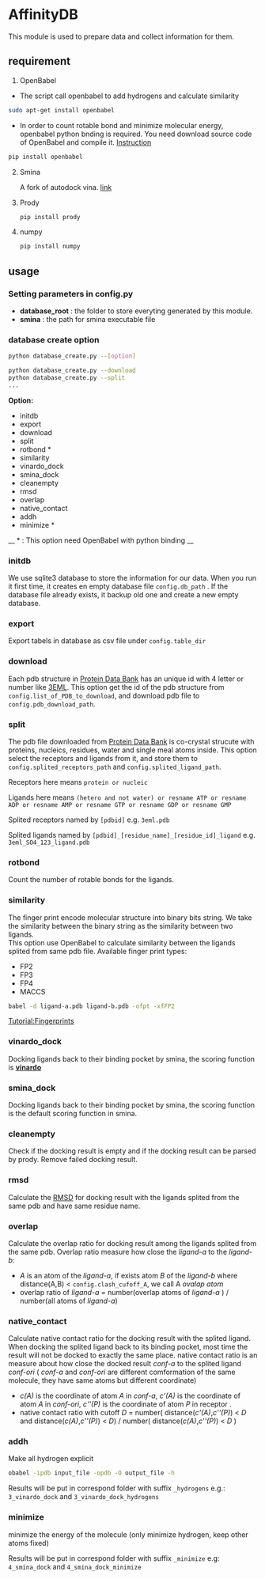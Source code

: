 # AffinityDB
This module is used to prepare data and collect information for them.

## requirement
1. OpenBabel
  - The script call openbabel to add hydrogens and calculate similarity
  ```bash
  sudo apt-get install openbabel
  ```
  - In order to count rotable bond and minimize molecular energy, openbabel python bnding is required. You need download source code of OpenBabel and compile it.
  [Instruction](https://openbabel.org/docs/dev/Installation/install.html)

   ```bash
   pip install openbabel
   ```

2. Smina
   
   A fork of autodock vina.
    [link](https://sourceforge.net/projects/smina/)

3. Prody
   ```bash
   pip install prody
   ```
4. numpy
    ```bash
    pip install numpy
    ```

## usage
### Setting parameters in config.py

- **database_root** : the folder to store everyting generated by this module.
- **smina** : the path for smina executable file

### database create option

```bash
python database_create.py --[option]

python database_create.py --download
python database_create.py --split
...
```

**Option:**
- initdb
- export
- download
- split
- rotbond *
- similarity
- vinardo_dock
- smina_dock
- cleanempty
- rmsd
- overlap
- native_contact
- addh
- minimize *

__ * : This option need OpenBabel with python binding __

### initdb
We use sqlite3 database to store the information for our data. When you run it first time, it creates en empty database file `config.db_path` . If the database file already exists, it backup old one and create a new empty database.

### export
Export tabels in database as csv file under `config.table_dir`

### download
Each pdb structure in [Protein Data Bank](http://www.rcsb.org/pdb/home/home.do) has an unique id with 4 letter or number like [3EML](http://www.rcsb.org/pdb/explore/explore.do?structureId=3eml). This option get the id of the pdb structure from `config.list_of_PDB_to_download`, and download pdb file to `config.pdb_download_path`.


### split
The pdb file downloaded from [Protein Data Bank](http://www.rcsb.org/pdb/home/home.do) is co-crystal strucute with proteins, nucleics, residues, water and single meal atoms inside. This option select the receptors and ligands from it, and store them to `config.splited_receptors_path` and `config.splited_ligand_path`.

Receptors here means `protein or nucleic`

Ligands here means `(hetero and not water) or resname ATP or resname ADP or resname AMP or resname GTP or resname GDP or resname GMP`

Splited receptors named by `[pdbid]` e.g. `3eml.pdb`

Splited ligands named by `[pdbid]_[residue_name]_[residue_id]_ligand` e.g. `3eml_SO4_123_ligand.pdb` 


### rotbond 

Count the number of rotable bonds for the ligands. 

### similarity
The finger print encode molecular structure into binary bits string. We take the similarity between the binary string as the similarity between two ligands.  
This option use OpenBabel to calculate similarity between the ligands splited from same pdb file. 
Available finger print types: 
- FP2
- FP3
- FP4
- MACCS 

```bash
babel -d ligand-a.pdb ligand-b.pdb -ofpt -xfFP2
```

[Tutorial:Fingerprints](https://openbabel.org/wiki/Tutorial:Fingerprints)

### vinardo_dock
Docking ligands back to their binding pocket by smina, the scoring function is **[vinardo](http://journals.plos.org/plosone/article?id=10.1371/journal.pone.0155183)**

### smina_dock
Docking ligands back to their binding pocket by smina, the scoring function is the default scoring function in smina.

### cleanempty
Check if the docking result is empty and if the docking result can be parsed by prody.
Remove failed docking result.

### rmsd
Calculate the [RMSD](https://www.wikiwand.com/en/Root-mean-square_deviation_of_atomic_positions) for docking result with the ligands splited from the same pdb and have same residue name. 

### overlap
Calculate the overlap ratio for docking result among the ligands splited from the same pdb.
Overlap ratio measure how close the _ligand-a_ to the _ligand-b_:
 - _A_ is an atom of the _ligand-a_, if exists atom _B_ of the _ligand-b_ where distance(A,B) <  `config.clash_cufoff_A`, we call A _ovalap atom_
 - overlap ratio of _ligand-a_ = number(overlap atoms of _ligand-a_ ) / number(all atoms of _ligand-a_)

### native_contact
Calculate native contact ratio for the docking result with the splited ligand.
When docking the splited ligand back to its binding pocket, most time the result will not be docked to exactly the same place.
native contact ratio is an measure about how close the docked result _conf-a_ to the splited ligand _conf-ori_ ( _conf-a_ and _conf-ori_ are different comformation of the same molecule, they have same atoms but different coordinate)
 - _c(A)_  is the coordinate of atom _A_ in _conf-a_, _c'(A)_ is the coordinate of atom _A_ in _conf-ori_, _c''(P)_ is the coordinate of atom _P_ in receptor .
 - native contact ratio with cutoff _D_ = number( distance(_c'(A)_,_c''(P)_) < _D_ and distance(_c(A)_,_c''(P)_) < _D_) / number( distance(_c(A)_,_c''(P)_) < _D_ )


### addh
Make all hydrogen explicit

```bash
obabel -ipdb input_file -opdb -O output_file -h
```

Results will be put in correspond folder with suffix `_hydrogens` e.g.:  `3_vinardo_dock` and `3_vinardo_dock_hydrogens`

### minimize

minimize the energy of the molecule (only minimize hydrogen, keep other atoms fixed)

Results will be put in correspond folder with suffix `_minimize` e.g: `4_smina_dock` and `4_smina_dock_minimize`
